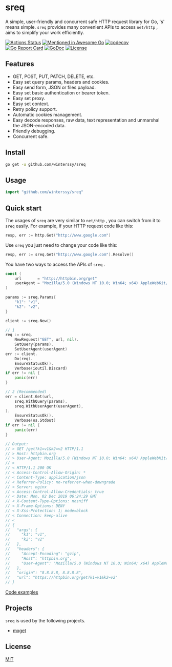 # sreq

A simple, user-friendly and concurrent safe HTTP request library for Go, 's' means simple. `sreq` provides many convenient APIs to access `net/http` , aims to simplify your work efficiently. 

[![Actions Status](https://github.com/winterssy/sreq/workflows/Test/badge.svg)](https://github.com/winterssy/sreq/actions) [![Mentioned in Awesome Go](https://awesome.re/mentioned-badge.svg)](https://github.com/avelino/awesome-go) [![codecov](https://codecov.io/gh/winterssy/sreq/branch/master/graph/badge.svg)](https://codecov.io/gh/winterssy/sreq) [![Go Report Card](https://goreportcard.com/badge/github.com/winterssy/sreq)](https://goreportcard.com/report/github.com/winterssy/sreq) [![GoDoc](https://godoc.org/github.com/winterssy/sreq?status.svg)](https://godoc.org/github.com/winterssy/sreq) [![License](https://img.shields.io/github/license/winterssy/sreq.svg)](LICENSE)

## Features

- GET, POST, PUT, PATCH, DELETE, etc.
- Easy set query params, headers and cookies.
- Easy send form, JSON or files payload.
- Easy set basic authentication or bearer token.
- Easy set proxy.
- Easy set context.
- Retry policy support.
- Automatic cookies management.
- Easy decode responses, raw data, text representation and unmarshal the JSON-encoded data.
- Friendly debugging.
- Concurrent safe.

## Install

```sh
go get -u github.com/winterssy/sreq
```

## Usage

```go
import "github.com/winterssy/sreq"
```

## Quick start

The usages of `sreq` are very similar to `net/http` , you can switch from it to `sreq` easily. For example, if your HTTP request code like this:

```go
resp, err := http.Get("http://www.google.com")
```

Use `sreq` you just need to change your code like this:

```go
resp, err := sreq.Get("http://www.google.com").Resolve()
```

You have two ways to access the APIs of `sreq` .

```go
const (
    url       = "http://httpbin.org/get"
    userAgent = "Mozilla/5.0 (Windows NT 10.0; Win64; x64) AppleWebKit/537.36 (KHTML, like Gecko) Chrome/74.0.3729.169 Safari/537.36"
)

params := sreq.Params{
    "k1": "v1",
    "k2": "v2",
}

client := sreq.New()

// 1
req := sreq.
	NewRequest("GET", url, nil).
	SetQuery(params).
	SetUserAgent(userAgent)
err := client.
	Do(req).
	EnsureStatusOk().
	Verbose(ioutil.Discard)
if err != nil {
    panic(err)
}

// 2 (Recommended)
err = client.Get(url,
	sreq.WithQuery(params),
	sreq.WithUserAgent(userAgent),
).
	EnsureStatusOk().
	Verbose(os.Stdout)
if err != nil {
    panic(err)
}

// Output:
// > GET /get?k1=v1&k2=v2 HTTP/1.1
// > Host: httpbin.org
// > User-Agent: Mozilla/5.0 (Windows NT 10.0; Win64; x64) AppleWebKit/537.36 (KHTML, like Gecko) Chrome/74.0.3729.169 Safari/537.36
// >
// < HTTP/1.1 200 OK
// < Access-Control-Allow-Origin: *
// < Content-Type: application/json
// < Referrer-Policy: no-referrer-when-downgrade
// < Server: nginx
// < Access-Control-Allow-Credentials: true
// < Date: Mon, 02 Dec 2019 06:24:29 GMT
// < X-Content-Type-Options: nosniff
// < X-Frame-Options: DENY
// < X-Xss-Protection: 1; mode=block
// < Connection: keep-alive
// <
// {
//   "args": {
//     "k1": "v1",
//     "k2": "v2"
//   },
//   "headers": {
//     "Accept-Encoding": "gzip",
//     "Host": "httpbin.org",
//     "User-Agent": "Mozilla/5.0 (Windows NT 10.0; Win64; x64) AppleWebKit/537.36 (KHTML, like Gecko) Chrome/74.0.3729.169 Safari/537.36"
//   },
//   "origin": "8.8.8.8, 8.8.8.8",
//   "url": "https://httpbin.org/get?k1=v1&k2=v2"
// }
```

[Code examples](examples)

## Projects

`sreq` is used by the following projects.

- [mxget](https://github.com/winterssy/mxget)

## License

[MIT](LICENSE)